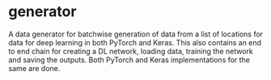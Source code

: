 # generator
A data generator for batchwise generation of data from a list of locations for data for deep learning in both PyTorch and Keras.
This also contains an end to end chain for creating a DL network, loading data, training the network and saving the outputs.
Both PyTorch and Keras implementations for the same are done.
